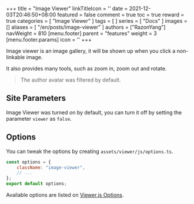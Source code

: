 +++
title = "Image Viewer"
linkTitleIcon = '<i class="fas fa-images fa-fw"></i>'
date = 2021-12-03T20:46:50+08:00
featured = false
comment = true
toc = true
reward = true
categories = [
  "Image Viewer"
]
tags = [
]
series = [
  "Docs"
]
images = []
aliases = [
  "/en/posts/image-viewer"
]
authors = ["RazonYang"]
navWeight = 810
[menu.footer]
  parent = "features"
  weight = 3
  [menu.footer.params]
    icon = '<i class="fas fa-fw fa-images"></i>'
+++

Image viewer is an image gallery, it will be shown up when you click a non-linkable image.

It also provides many tools, such as zoom in, zoom out and rotate.

<!--more-->

> The author avatar was filtered by default.

## Site Parameters

Image Viewer was turned on by default, you can turn it off by setting the parameter `viewer` as `false`.

## Options

You can tweak the options by creating `assets/viewer/js/options.ts`.

```js
const options = {
    className: "image-viewer",
    // ...
};
export default options;
```

Available options are listed on [Viewer.js Options](https://github.com/fengyuanchen/viewerjs#options).
